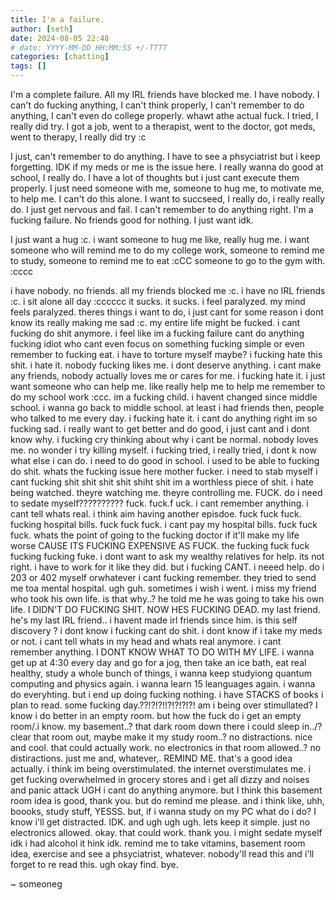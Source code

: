 ```yaml
---
title: I'm a failure.
author: [seth]
date: 2024-08-05 22:48
# date: YYYY-MM-DD HH:MM:SS +/-TTTT
categories: [chatting]
tags: []
---
```


I'm a complete failure. All my IRL friends have blocked me. I have nobody. I can't do fucking anything, I can't think properly, I can't remember to do anything, I can't even do college properly. whawt athe actual fuck. I tried, I really did try. I got a job, went to a therapist, went to the doctor, got meds, went to therapy, I really did try :c

I just, can't remember to do anything. I have to see a phsyciatrist but i keep forgetting. IDK if my meds or me is the issue here. I really wanna do good at school, I really do. I have a lot of thoughts but i just cant execute them properly. I just need someone with me, someone to hug me, to motivate me, to help me. I can't do this alone. I want to succseed, I really do, i really really do. I just get nervous and fail. I can't remember to do anything right. I'm a fucking failure. No friends good for nothing. I just want idk.

I just want a hug :c. i want someone to hug me like, really hug me. i want someone who will remind me to do my college work, someone to remind me to study, someone to remind me to eat :cCC someone to go to the gym with. :cccc

i have nobody. no friends. all my friends blocked me :c. i have no IRL friends :c. i sit alone all day :cccccc it sucks. it sucks. i feel paralyzed. my mind feels paralyzed. theres things i want to do, i just cant for some reason i dont know its really making me sad :c. my entire life might be fucked. i cant fucking do shit anymore. i feel like im a fucking failure cant do anything fucking idiot who cant even focus on something fucking simple or even remember to fucking eat. i have to torture myself maybe? i fucking hate this shit. i hate it. nobody fucking likes me. i dont deserve anything. i cant make any friends, nobody actually loves me or cares for me. i fucking hate it. i just want someone who can help me. like really help me to help me remember to do my school work :ccc. im a fucking child. i havent changed since middle school. i wanna go back to middle school. at least i had friends then, people who talked to me every day. i fucking hate it. i cant do anything right im so fucking sad. i really want to get better and do good, i just cant and i dont know why. i fucking cry thinking about why i cant be normal. nobody loves me. no wonder i try killing myself. i fucking tried, i really tried, i dont k now what else i can do. i need to do good in school. i used to be able to fucking do shit. whats the fucking issue here mother fucker. i need to stab myself i cant fucking shit shit shit shit shiht shit im a worthless piece of shit. i hate being watched. theyre watching me. theyre controlling me. FUCK. do i need to sedate myself?????????? fuck. fuck.f uck. i cant remember anything. i cant tell whats real. i think aim having another episdoe. fuck fuck fuck. fucking hospital bills. fuck fuck fuck. i cant pay my hospital bills. fuck fuck fuck. whats the point of going to the fucking doctor if it'll make my life worse CAUSE ITS FUCKING EXPENSIVE AS FUCK. the fucking fuck fuck fucking fucking fuke. i dont want to ask my wealthy relatives for help. its not right. i have to work for it like they did. but i fucking CANT. i neeed help. do i 203 or 402 myself orwhatever i cant fucking remember. they tried to send me toa  mental hospital. ugh guh. sometimes i wish i went. i miss my friend who took his own life. is that why..? he told me he was going to take his own life. I DIDN'T DO FUCKING SHIT. NOW HES FUCKING DEAD. my last friend. he's my last IRL friend.. i havent made irl friends since him. is this self discovery ? i dont know i fucking cant do shit. i dont know if i take my meds or not. i cant tell whats in my head and whats real anymore. i cant remember anything. I DONT KNOW WHAT TO DO WITH MY LIFE. i wanna get up at 4:30 every day and go for a jog, then take an ice bath, eat real healthy, study a whole bunch of things, i wanna keep studyiong quantum computing and physics again. i wanna learn 15 leanguages again. i wanna do everyhting. but i end up doing fucking nothing. i have STACKS of books i plan to read. some fucking day.??!?!?!!?!?!?!?! am i being over stimullated? I know i do better in an empty room. but how the fuck do i get an empty room/.i know. my basement..? that dark room down there i could sleep in../? clear that room out, maybe make it my study room..? no distractions. nice and cool. that could actually work. no electronics in that room allowed..? no distiractions. just me and, whatever,. REMIND ME. that's a good idea actually. i think im being overstimulated. the internet overstimulates me. i get fucking overwhelmed in grocery stores and i get all dizzy and noises and panic attack UGH i cant do anything anymore. but I think this basement room idea is good, thank you. but do remind me please. and i think like, uhh, boooks, study stuff, YESSS. but,  if i wanna study on my PC what do i do? I know i'll get distracted. IDK. and ugh ugh ugh. lets keep it simple. just no electronics allowed. okay. that could work. thank you. i might sedate myself idk i had alcohol it hink idk. remind me to take vitamins, basement room idea, exercise and see a phsyciatrist, whatever. nobody'll read this and i'll forget to re read this. ugh okay find. bye.

~ someoneg
